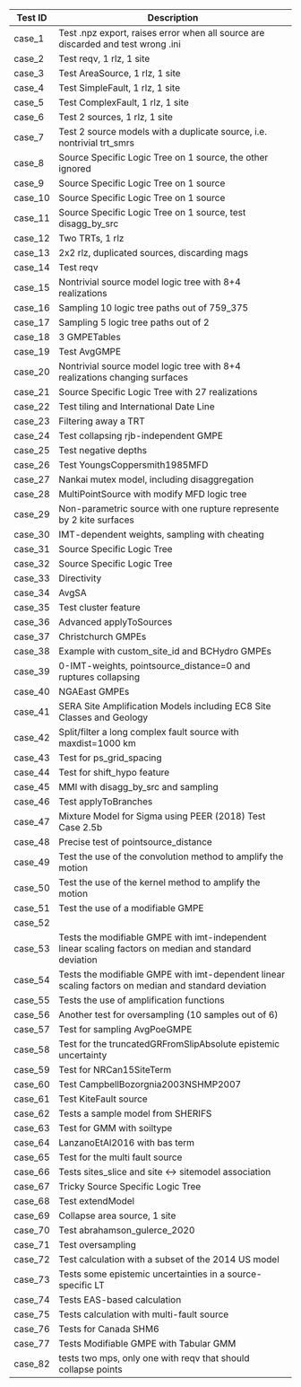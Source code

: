 | Test ID | Description |
|---------|-------------|
| case_1  | Test .npz export, raises error when all source are discarded and test wrong .ini |
| case_2  | Test reqv, 1 rlz, 1 site|
| case_3  | Test AreaSource, 1 rlz, 1 site|
| case_4  | Test SimpleFault, 1 rlz, 1 site|
| case_5  | Test ComplexFault, 1 rlz, 1 site|
| case_6  | Test 2 sources, 1 rlz, 1 site|
| case_7  | Test 2 source models with a duplicate source, i.e. nontrivial trt_smrs|
| case_8  | Source Specific Logic Tree on 1 source, the other ignored|
| case_9  | Source Specific Logic Tree on 1 source|
| case_10 | Source Specific Logic Tree on 1 source|
| case_11 | Source Specific Logic Tree on 1 source, test disagg_by_src|
| case_12 | Two TRTs, 1 rlz|
| case_13 | 2x2 rlz, duplicated sources, discarding mags|
| case_14 | Test reqv |
| case_15 | Nontrivial source model logic tree with 8+4 realizations|
| case_16 | Sampling 10 logic tree paths out of 759_375 |
| case_17 | Sampling 5 logic tree paths out of 2|
| case_18 | 3 GMPETables|
| case_19 | Test AvgGMPE |
| case_20 | Nontrivial source model logic tree with 8+4 realizations changing surfaces|
| case_21 | Source Specific Logic Tree with 27 realizations|
| case_22 | Test tiling and International Date Line|
| case_23 | Filtering away a TRT| 
| case_24 | Test collapsing rjb-independent GMPE |
| case_25 | Test negative depths|
| case_26 | Test YoungsCoppersmith1985MFD|
| case_27 | Nankai mutex model, including disaggregation|
| case_28 | MultiPointSource with modify MFD logic tree|
| case_29 | Non-parametric source with one rupture represente by 2 kite surfaces |
| case_30 | IMT-dependent weights, sampling with cheating|
| case_31 | Source Specific Logic Tree|
| case_32 | Source Specific Logic Tree|
| case_33 | Directivity|
| case_34 | AvgSA|
| case_35 | Test cluster feature|
| case_36 | Advanced applyToSources|
| case_37 | Christchurch GMPEs|
| case_38 | Example with custom_site_id and BCHydro GMPEs|
| case_39 |  0-IMT-weights, pointsource_distance=0 and ruptures collapsing|
| case_40 | NGAEast GMPEs |
| case_41 | SERA Site Amplification Models including EC8 Site Classes and Geology |
| case_42 | Split/filter a long complex fault source with maxdist=1000 km|
| case_43 | Test for ps_grid_spacing |
| case_44 | Test for shift_hypo feature|
| case_45 | MMI with disagg_by_src and sampling|
| case_46 | Test applyToBranches|
| case_47 | Mixture Model for Sigma using PEER (2018) Test Case 2.5b|
| case_48 | Precise test of pointsource_distance|
| case_49 | Test the use of the convolution method to amplify the motion |
| case_50 | Test the use of the kernel method to amplify the motion |
| case_51 | Test the use of a modifiable GMPE |
| case_52 | |
| case_53 | Tests the modifiable GMPE with imt-independent linear scaling factors on median and standard deviation |
| case_54 | Tests the modifiable GMPE with imt-dependent linear scaling factors on median and standard deviation |
| case_55 | Tests the use of amplification functions |
| case_56 | Another test for oversampling (10 samples out of 6) |
| case_57 | Test for sampling AvgPoeGMPE |
| case_58 | Test for the truncatedGRFromSlipAbsolute epistemic uncertainty |
| case_59 | Test for NRCan15SiteTerm |
| case_60 | Test CampbellBozorgnia2003NSHMP2007|
| case_61 | Test KiteFault source|
| case_62 | Tests a sample model from SHERIFS |
| case_63 | Test for GMM with soiltype |
| case_64 | LanzanoEtAl2016 with bas term|
| case_65 | Test for the multi fault source |
| case_66 | Tests sites_slice and site <-> sitemodel association|
| case_67 | Tricky Source Specific Logic Tree|
| case_68 | Test extendModel|
| case_69 | Collapse area source, 1 site|
| case_70 | Test abrahamson_gulerce_2020|
| case_71 | Test oversampling|
| case_72 | Test calculation with a subset of the 2014 US model | 
| case_73 | Tests some epistemic uncertainties in a source-specific LT | 
| case_74 | Tests EAS-based calculation |
| case_75 | Tests calculation with multi-fault source |
| case_76 | Tests for Canada SHM6 |
| case_77 | Tests Modifiable GMPE with Tabular GMM |
| case_82 | tests two mps, only one with reqv that should collapse points
